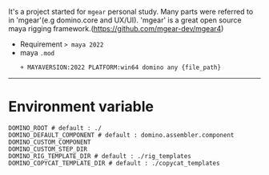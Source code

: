 It's a project started for `mgear` personal study. Many parts were referred to in 'mgear'(e.g domino.core and UX/UI).
'mgear' is a great open source maya rigging framework.(https://github.com/mgear-dev/mgear4)

- Requirement `> maya 2022`
- maya `.mod`
    ```
    + MAYAVERSION:2022 PLATFORM:win64 domino any {file_path}
    ```
  
---
# Environment variable
```
DOMINO_ROOT # default : ./
DOMINO_DEFAULT_COMPONENT # default : domino.assembler.component
DOMINO_CUSTOM_COMPONENT
DOMINO_CUSTOM_STEP_DIR
DOMINO_RIG_TEMPLATE_DIR # default : ./rig_templates
DOMINO_COPYCAT_TEMPLATE_DIR # default : ./copycat_templates
```
